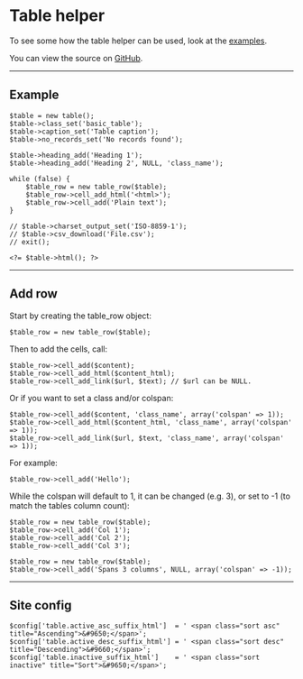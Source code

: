 
# Table helper

To see some how the table helper can be used, look at the [examples](/examples/table/).

You can view the source on [GitHub](https://github.com/craigfrancis/framework/blob/main/framework/0.1/library/class/table.php).

---

## Example

	$table = new table();
	$table->class_set('basic_table');
	$table->caption_set('Table caption');
	$table->no_records_set('No records found');

	$table->heading_add('Heading 1');
	$table->heading_add('Heading 2', NULL, 'class_name');

	while (false) {
		$table_row = new table_row($table);
		$table_row->cell_add_html('<html>');
		$table_row->cell_add('Plain text');
	}

	// $table->charset_output_set('ISO-8859-1');
	// $table->csv_download('File.csv');
	// exit();

	<?= $table->html(); ?>

---

## Add row

Start by creating the table_row object:

	$table_row = new table_row($table);

Then to add the cells, call:

	$table_row->cell_add($content);
	$table_row->cell_add_html($content_html);
	$table_row->cell_add_link($url, $text); // $url can be NULL.

Or if you want to set a class and/or colspan:

	$table_row->cell_add($content, 'class_name', array('colspan' => 1));
	$table_row->cell_add_html($content_html, 'class_name', array('colspan' => 1));
	$table_row->cell_add_link($url, $text, 'class_name', array('colspan' => 1));

For example:

	$table_row->cell_add('Hello');

While the colspan will default to 1, it can be changed (e.g. 3), or set to -1 (to match the tables column count):

	$table_row = new table_row($table);
	$table_row->cell_add('Col 1');
	$table_row->cell_add('Col 2');
	$table_row->cell_add('Col 3');

	$table_row = new table_row($table);
	$table_row->cell_add('Spans 3 columns', NULL, array('colspan' => -1));

---

## Site config

	$config['table.active_asc_suffix_html']  = ' <span class="sort asc" title="Ascending">&#9650;</span>';
	$config['table.active_desc_suffix_html'] = ' <span class="sort desc" title="Descending">&#9660;</span>';
	$config['table.inactive_suffix_html']    = ' <span class="sort inactive" title="Sort">&#9650;</span>';
